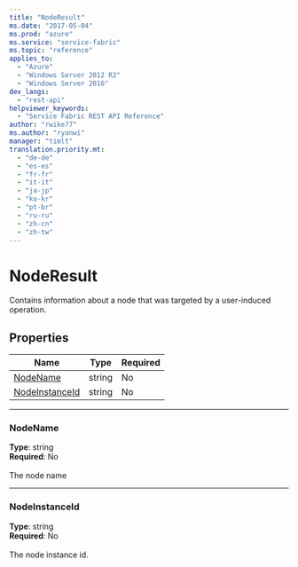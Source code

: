```yaml
---
title: "NodeResult"
ms.date: "2017-05-04"
ms.prod: "azure"
ms.service: "service-fabric"
ms.topic: "reference"
applies_to: 
  - "Azure"
  - "Windows Server 2012 R2"
  - "Windows Server 2016"
dev_langs: 
  - "rest-api"
helpviewer_keywords: 
  - "Service Fabric REST API Reference"
author: "rwike77"
ms.author: "ryanwi"
manager: "timlt"
translation.priority.mt: 
  - "de-de"
  - "es-es"
  - "fr-fr"
  - "it-it"
  - "ja-jp"
  - "ko-kr"
  - "pt-br"
  - "ru-ru"
  - "zh-cn"
  - "zh-tw"
---
```

# NodeResult

Contains information about a node that was targeted by a user-induced operation.

## Properties
| Name | Type | Required |
| --- | --- | --- |
| [NodeName](#nodename) | string | No |
| [NodeInstanceId](#nodeinstanceid) | string | No |

____
### NodeName
__Type__: string <br/>
__Required__: No<br/>
<br/>
The node name

____
### NodeInstanceId
__Type__: string <br/>
__Required__: No<br/>
<br/>
The node instance id.

